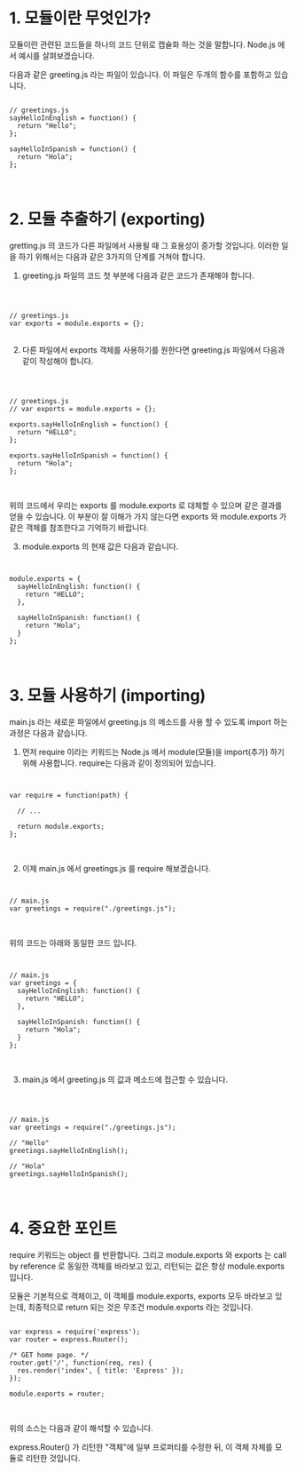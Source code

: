 # 1. 모듈이란 무엇인가?



모듈이란 관련된 코드들을 하나의 코드 단위로 캡슐화 하는 것을 말합니다. Node.js 에서 예시를 살펴보겠습니다.

다음과 같은 greeting.js 라는 파일이 있습니다. 이 파일은 두개의 함수를 포함하고 있습니다.


<pre>
<code>
// greetings.js
sayHelloInEnglish = function() {
  return "Hello";
};

sayHelloInSpanish = function() {
  return "Hola";
};

</code>
</pre>
# 2. 모듈 추출하기 (exporting)



gretting.js 의 코드가 다른 파일에서 사용될 때 그 효용성이 증가할 것입니다. 이러한 일을 하기 위해서는 다음과 같은 3가지의 단계를 거쳐야 합니다.



1) greeting.js 파일의 코드 첫 부분에 다음과 같은 코드가 존재해야 합니다. 
<pre>
<code>


// greetings.js
var exports = module.exports = {};
</code>
</pre>
2) 다른 파일에서 exports 객체를 사용하기를 원한다면 greeting.js 파일에서 다음과 같이 작성해야 합니다. 
<pre>
<code>


// greetings.js
// var exports = module.exports = {};
        
exports.sayHelloInEnglish = function() {
  return "HELLO";
};
   
exports.sayHelloInSpanish = function() {
  return "Hola";
};

</code>
</pre>
위의 코드에서 우리는 exports 를 module.exports 로 대체할 수 있으며 같은 결과를 얻을 수 있습니다. 이 부분이 잘 이해가 가지 않는다면 exports 와 module.exports 가 같은 객체를 참조한다고 기억하기 바랍니다. 



3) module.exports 의 현재 값은 다음과 같습니다.

<pre>
<code>

module.exports = {
  sayHelloInEnglish: function() {
    return "HELLO";
  },
       
  sayHelloInSpanish: function() {
    return "Hola";
  }
};

</code>
</pre>
# 3. 모듈 사용하기 (importing)



main.js 라는 새로운 파일에서 greeting.js 의 메소드를 사용 할 수 있도록 import 하는 과정은 다음과 같습니다. 



1) 먼저 require 이라는 키워드는 Node.js 에서 module(모듈)을 import(추가) 하기 위해 사용합니다. require는 다음과 같이 정의되어 있습니다.

<pre>
<code>

var require = function(path) {

  // ...

  return module.exports;
};

</code>
</pre>
2) 이제 main.js 에서 greetings.js 를 require 해보겠습니다.

<pre>
<code>

// main.js
var greetings = require("./greetings.js");

</code>
</pre>
위의 코드는 아래와 동일한 코드 입니다.

<pre>
<code>

// main.js
var greetings = {
  sayHelloInEnglish: function() {
    return "HELLO";
  },
       
  sayHelloInSpanish: function() {
    return "Hola";
  }
};

</code>
</pre>
3) main.js 에서 greeting.js 의 값과 메소드에 접근할 수 있습니다.
<pre>
<code>


// main.js
var greetings = require("./greetings.js");

// "Hello"
greetings.sayHelloInEnglish();
        
// "Hola"  
greetings.sayHelloInSpanish();

</code>
</pre>
# 4. 중요한 포인트



require 키워드는 object 를 반환합니다. 그리고 module.exports 와 exports 는 call by reference 로 동일한 객체를 바라보고 있고, 리턴되는 값은 항상 module.exports 입니다.



모듈은 기본적으로 객체이고, 이 객체를 module.exports, exports 모두 바라보고 있는데, 최종적으로 return 되는 것은 무조건 module.exports 라는 것입니다.


<pre>
<code>
var express = require('express');
var router = express.Router();

/* GET home page. */
router.get('/', function(req, res) {
  res.render('index', { title: 'Express' });
});

module.exports = router;

</code>
</pre>
위의 소스는 다음과 같이 해석할 수 있습니다.



express.Router() 가 리턴한 "객체"에 일부 프로퍼티를 수정한 뒤, 이 객체 자체를 모듈로 리턴한 것입니다.

